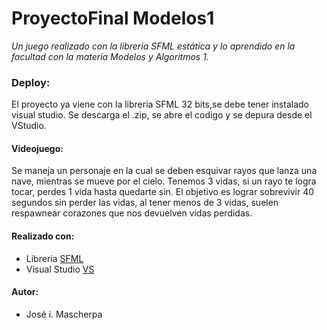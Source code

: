 #                                                              ProyectoFinal Modelos1 

*Un juego realizado con la libreria SFML estática y lo aprendido en la facultad con la materia Modelos y Algoritmos 1.*

### Deploy:
El proyecto ya viene con la libreria SFML 32 bits,se debe tener instalado visual studio. Se descarga el .zip, se abre el codigo y se depura 
desde el VStudio.

#### Videojuego:
Se maneja un personaje en la cual se deben esquivar rayos que lanza una nave, mientras se mueve por el cielo. Tenemos 3 vidas, si un rayo te
logra tocar, perdes 1 vida hasta quedarte sin. El objetivo es lograr sobrevivir 40 segundos sin perder las vidas, al tener menos de 3 vidas,
suelen respawnear corazones que nos devuelven vidas perdidas.

#### Realizado con:

* Libreria [SFML](https://www.sfml-dev.org/)
* Visual Studio [VS](https://visualstudio.microsoft.com/es/vs/)

#### Autor:

* José i. Mascherpa
